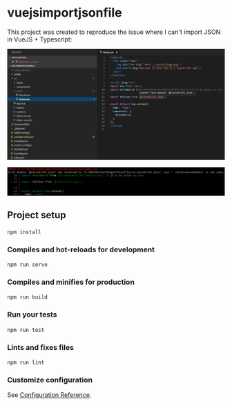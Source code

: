 # vuejsimportjsonfile

This project was created to reproduce the issue where I can't import JSON in VueJS + Typescript:

![The Error Image](TheError.png "The Error")

![The Error Image2](TheError2.png "The Error2")

## Project setup
```
npm install
```

### Compiles and hot-reloads for development
```
npm run serve
```

### Compiles and minifies for production
```
npm run build
```

### Run your tests
```
npm run test
```

### Lints and fixes files
```
npm run lint
```

### Customize configuration
See [Configuration Reference](https://cli.vuejs.org/config/).
